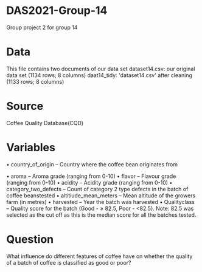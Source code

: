 # DAS2021-Group-14
Group project 2 for group 14 

# Data
This file contains two documents of our data set
dataset14.csv: our original data set (1134 rows; 8 columns)
daat14_tidy: 'dataset14.csv' after cleaning (1133 rows; 8 columns)

# Source
Coffee Quality Database(CQD)

# Variables
• country_of_origin – Country where the coffee bean originates from

• aroma – Aroma grade (ranging from 0-10)
• flavor – Flavour grade (ranging from 0-10)
• acidity – Acidity grade (ranging from 0-10)
• category_two_defects – Count of category 2 type defects in the batch of coffee beanstested
• altitiude_mean_meters – Mean altitude of the growers farm (in metres)
• harvested – Year the batch was harvested
• Qualityclass – Quality score for the batch (Good - ≥ 82.5, Poor - <82.5). Note: 82.5 was selected as the cut off as this is the median score for all the batches tested.

# Question
What influence do different features of coffee have on whether the quality of a batch of coffee is classified as good or poor?
